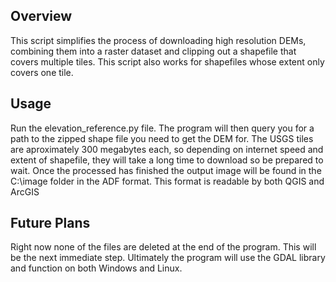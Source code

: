## Overview

This script simplifies the process of downloading high resolution DEMs, combining them into a raster dataset and clipping out
a shapefile that covers multiple tiles. This script also works for shapefiles whose extent only covers one tile.

## Usage

Run the elevation_reference.py file. The program will then query you for a path to the zipped shape file you need to get
the DEM for. The USGS tiles are aproximately 300 megabytes each, so depending on internet speed and extent of shapefile, they will take a
long time to download so be prepared to wait. Once the processed has finished the output image will be found in the C:\image folder in the ADF format.
This format is readable by both QGIS and ArcGIS

## Future Plans
Right now none of the files are deleted at the end of the program. This will be the next immediate step. Ultimately the program will use the GDAL
library and function on both Windows and Linux.